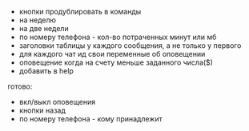 - кнопки продублировать в команды
- на неделю
- на две недели 
- по номеру телефона - кол-во потраченных минут или мб  
- заголовки таблицы у каждого сообщения, а не только у первого
- для каждого чат ид свои переменные об оповещении
- оповещение когда на счету меньше заданного числа($)  
- добавить в help

готово: 
- вкл/выкл оповещения
- кнопки назад 
- по номеру телефона - кому принадлежит  